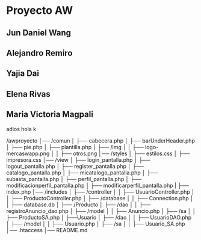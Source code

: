 # Proyecto AW

## Jun Daniel Wang
## Alejandro Remiro
## Yajia Dai
## Elena Rivas
## Maria Victoria Magpali

adios
hola
k

/awproyecto
│── /comun
│   ├── cabecera.php
│   ├── barUnderHeader.php
│   ├── pie.php
│   ├── plantilla.php
│   ├── /img
│   │   ├── logo-mercaswapp.png
│   │   ├── otros.png
│── /styles
│   ├── estilos.css
│   ├── impresora.css
│── /view
│   ├── login_pantalla.php
│   ├── logout_pantalla.php
│   ├── register_pantalla.php
│   ├── catalogo_pantalla.php
│   ├── micatalogo_pantalla.php
│   ├── subasta_pantalla.php
│   ├── perfil_pantalla.php
│   ├── modificacionperfil_pantalla.php
│   ├── modificarperfil_pantalla.php
|   ├── index.php
│── /includes
│   ├── /controller
│   │   ├── UsuarioController.php
│   │   ├── ProductoController.php
│   ├── /database
│   │   ├── Connection.php
│   │   ├── database.db 
│   ├── /Producto
│   ├── /dao
│   │   ├── registroAnuncio_dao.php
│   ├── /model
│   │   ├── Anuncio.php
│   ├── /sa
│   │   ├── ProductoSA.php
│   ├──Usuario
│   ├── /dao
│   │   ├── UsuarioDAO.php
│   ├── /model
│   │   ├── Usuario.php
│   ├── /sa
│   │   ├── Usuario_SA.php
│── .htaccess
│── README.md
